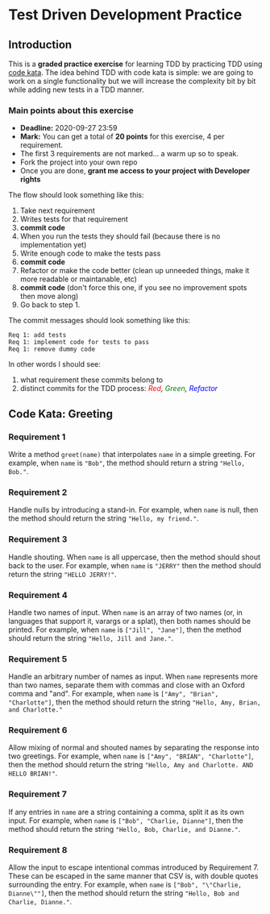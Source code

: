 # Test Driven Development Practice

## Introduction

This is a **graded practice exercise** for learning TDD by practicing TDD using [code kata](http://vinaikopp.com/2016/02/09/about_code_katas/). The idea behind TDD with code kata is simple: we are going to work on a single functionality but we will increase the complexity bit by bit while adding new tests in a TDD manner.  

### Main points about this exercise  
- **Deadline:** 2020-09-27 23:59
- **Mark:** You can get a total of **20 points** for this exercise, 4 per requirement.
- The first 3 requirements are not marked... a warm up so to speak.
- Fork the project into your own repo
- Once you are done, **grant me access to your project with Developer rights**

The flow should look something like this:
1. Take next requirement
1. Writes tests for that requirement
1. **commit code**
1. When you run the tests they should fail (because there is no implementation yet)
1. Write enough code to make the tests pass
1. **commit code**
1. Refactor or make the code better (clean up unneeded things, make it more readable or maintanable, etc)
1. **commit code** (don't force this one, if you see no improvement spots then move along)
1. Go back to step 1.  

The commit messages should look something like this:  
```commandline
Req 1: add tests
Req 1: implement code for tests to pass
Req 1: remove dummy code
```  

In other words I should see:  
1. what requirement these commits belong to
1. distinct commits for the TDD process: *<span style="color:red">Red</span>, <span style="color:green">Green</span>, <span style="color:blue">Refactor</span>*

## Code Kata: Greeting

### Requirement 1
Write a method ```greet(name)``` that interpolates ```name``` in a simple greeting. For example, when 
```name``` is ```"Bob"```, the method should return a string ```"Hello, Bob."```.

### Requirement 2
Handle nulls by introducing a stand-in. For example, when ```name``` is null, then the method 
should return the string ```"Hello, my friend."```.

### Requirement 3
Handle shouting. When ```name``` is all uppercase, then the method should shout back to the user. 
For example, when ```name``` is ```"JERRY"``` then the method should return the string ```"HELLO JERRY!"```.

### Requirement 4
Handle two names of input. When ```name``` is an array of two names (or, in languages that support 
it, varargs or a splat), then both names should be printed. For example, when ```name``` is 
```["Jill", "Jane"]```, then the method should return the string ```"Hello, Jill and Jane."```.

### Requirement 5
Handle an arbitrary number of names as input. When ```name``` represents more than two names, 
separate them with commas and close with an Oxford comma and "and". For example, when ```name``` 
is ```["Amy", "Brian", "Charlotte"]```, then the method should return the string ```"Hello, Amy, Brian, 
and Charlotte."```

### Requirement 6
Allow mixing of normal and shouted names by separating the response into two greetings. 
For example, when ```name``` is ```["Amy", "BRIAN", "Charlotte"]```, then the method should return 
the string ```"Hello, Amy and Charlotte. AND HELLO BRIAN!"```.

### Requirement 7
If any entries in ```name``` are a string containing a comma, split it as its own input. For 
example, when ```name``` is ```["Bob", "Charlie, Dianne"]```, then the method should return the 
string ```"Hello, Bob, Charlie, and Dianne."```.

### Requirement 8
Allow the input to escape intentional commas introduced by Requirement 7. These can 
be escaped in the same manner that CSV is, with double quotes surrounding the entry. 
For example, when ```name``` is ```["Bob", "\"Charlie, Dianne\""]```, then the method should return 
the string ```"Hello, Bob and Charlie, Dianne."```.